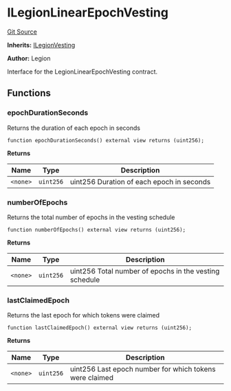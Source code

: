# ILegionLinearEpochVesting
[Git Source](https://github.com/Legion-Team/legion-protocol-contracts/blob/76d9c4dea483beb3f4b747419db2d23fd27a8182/src/interfaces/vesting/ILegionLinearEpochVesting.sol)

**Inherits:**
[ILegionVesting](/src/interfaces/vesting/ILegionVesting.sol/interface.ILegionVesting.md)

**Author:**
Legion

Interface for the LegionLinearEpochVesting contract.


## Functions
### epochDurationSeconds

Returns the duration of each epoch in seconds


```solidity
function epochDurationSeconds() external view returns (uint256);
```
**Returns**

|Name|Type|Description|
|----|----|-----------|
|`<none>`|`uint256`|uint256 Duration of each epoch in seconds|


### numberOfEpochs

Returns the total number of epochs in the vesting schedule


```solidity
function numberOfEpochs() external view returns (uint256);
```
**Returns**

|Name|Type|Description|
|----|----|-----------|
|`<none>`|`uint256`|uint256 Total number of epochs in the vesting schedule|


### lastClaimedEpoch

Returns the last epoch for which tokens were claimed


```solidity
function lastClaimedEpoch() external view returns (uint256);
```
**Returns**

|Name|Type|Description|
|----|----|-----------|
|`<none>`|`uint256`|uint256 Last epoch number for which tokens were claimed|


